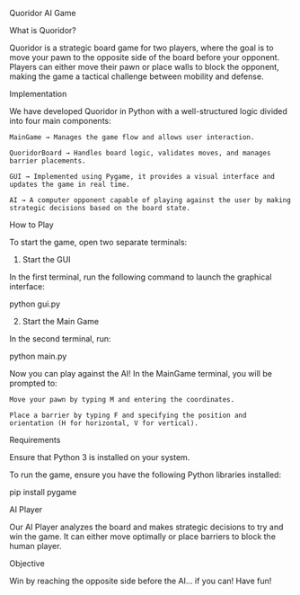 Quoridor AI Game

What is Quoridor?

Quoridor is a strategic board game for two players, where the goal is to move your pawn to the opposite side of the board before your opponent. Players can either move their pawn or place walls to block the opponent, making the game a tactical challenge between mobility and defense.


Implementation

We have developed Quoridor in Python with a well-structured logic divided into four main components:

    MainGame → Manages the game flow and allows user interaction.

    QuoridorBoard → Handles board logic, validates moves, and manages barrier placements.

    GUI → Implemented using Pygame, it provides a visual interface and updates the game in real time.

    AI → A computer opponent capable of playing against the user by making strategic decisions based on the board state.


How to Play

To start the game, open two separate terminals:
1. Start the GUI

In the first terminal, run the following command to launch the graphical interface:

python gui.py

2. Start the Main Game

In the second terminal, run:

python main.py

Now you can play against the AI! In the MainGame terminal, you will be prompted to:

    Move your pawn by typing M and entering the coordinates.

    Place a barrier by typing F and specifying the position and orientation (H for horizontal, V for vertical).



Requirements

Ensure that Python 3 is installed on your system.

To run the game, ensure you have the following Python libraries installed:

pip install pygame


AI Player

Our AI Player analyzes the board and makes strategic decisions to try and win the game. It can either move optimally or place barriers to block the human player.

Objective

Win by reaching the opposite side before the AI… if you can! Have fun! 